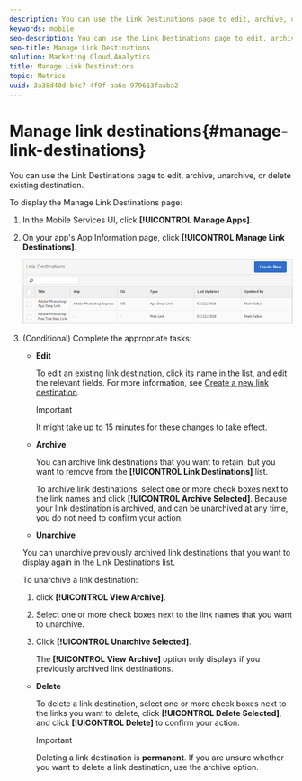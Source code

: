 ```yaml
---
description: You can use the Link Destinations page to edit, archive, unarchive, or delete existing destination.
keywords: mobile
seo-description: You can use the Link Destinations page to edit, archive, unarchive, or delete existing destination.
seo-title: Manage Link Destinations
solution: Marketing Cloud,Analytics
title: Manage Link Destinations
topic: Metrics
uuid: 3a38d40d-b4c7-4f9f-aa6e-979613faaba2
---
```


# Manage link destinations{#manage-link-destinations}

You can use the Link Destinations page to edit, archive, unarchive, or delete existing destination.

To display the Manage Link Destinations page: 

1. In the Mobile Services UI, click **[!UICONTROL Manage Apps]**.
1. On your app's App Information page, click **[!UICONTROL Manage Link Destinations]**.

   ![Link Destinations](assets/link_destinations_list.png)

1. (Conditional) Complete the appropriate tasks:

   * **Edit**

     To edit an existing link destination, click its name in the list, and edit the relevant fields. For more information, see [Create a new link destination](/help/using/acquisition-main/c-manage-link-destinations/t-create-new-app-deep-link-destination.md).

      >[!IMPORTANT]
      >
      >It might take up to 15 minutes for these changes to take effect.

   * **Archive**

     You can archive link destinations that you want to retain, but you want to remove from the **[!UICONTROL Link Destinations]** list.

     To archive link destinations, select one or more check boxes next to the link names and click **[!UICONTROL Archive Selected]**. Because your link destination is archived, and can be unarchived at any time, you do not need to confirm your action. 

   * **Unarchive**

    You can unarchive previously archived link destinations that you want to display again in the Link Destinations list.

    To unarchive a link destination:
  
    1. click **[!UICONTROL View Archive]**.
    1. Select one or more check boxes next to the link names that you want to unarchive.
    1. Click **[!UICONTROL Unarchive Selected]**. 
  
       The **[!UICONTROL View Archive]** option only displays if you previously archived link destinations. 

   * **Delete**

     To delete a link destination, select one or more check boxes next to the links you want to delete, click **[!UICONTROL Delete Selected]**, and click **[!UICONTROL Delete]** to confirm your action.

     >[!IMPORTANT]
     >
     >Deleting a link destination is **permanent**. If you are unsure whether you want to delete a link destination, use the archive option.


